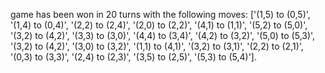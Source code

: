 game has been won in 20 turns with the following moves: ['(1,5) to (0,5)', '(1,4) to (0,4)', '(2,2) to (2,4)', '(2,0) to (2,2)', '(4,1) to (1,1)', '(5,2) to (5,0)', '(3,2) to (4,2)', '(3,3) to (3,0)', '(4,4) to (3,4)', '(4,2) to (3,2)', '(5,0) to (5,3)', '(3,2) to (4,2)', '(3,0) to (3,2)', '(1,1) to (4,1)', '(3,2) to (3,1)', '(2,2) to (2,1)', '(0,3) to (3,3)', '(2,4) to (2,3)', '(3,5) to (2,5)', '(5,3) to (5,4)'].

